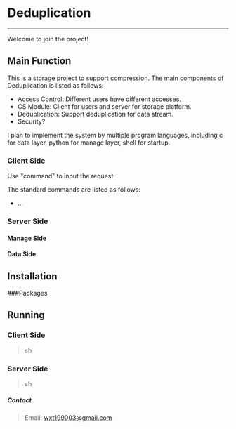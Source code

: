 # Deduplication
--------------------------------------

Welcome to join the project!

## Main Function
This is a storage project to support compression. The main components of Deduplication is listed as follows:
* Access Control: Different users have different accesses.
* CS Module: Client for users and server for storage platform.
* Deduplication: Support deduplication for data stream.
* Security?

I plan to implement the system by multiple program languages, including c for data layer, python for manage layer, shell for startup.

### Client Side
Use "command" to input the request.

The standard commands are listed as follows:
* ... 

### Server Side
#### Manage Side

#### Data Side 

## Installation
###Packages

## Running
### Client Side
> sh 

### Server Side
> sh


##### Contact
> Email: wxt199003@gmail.com
